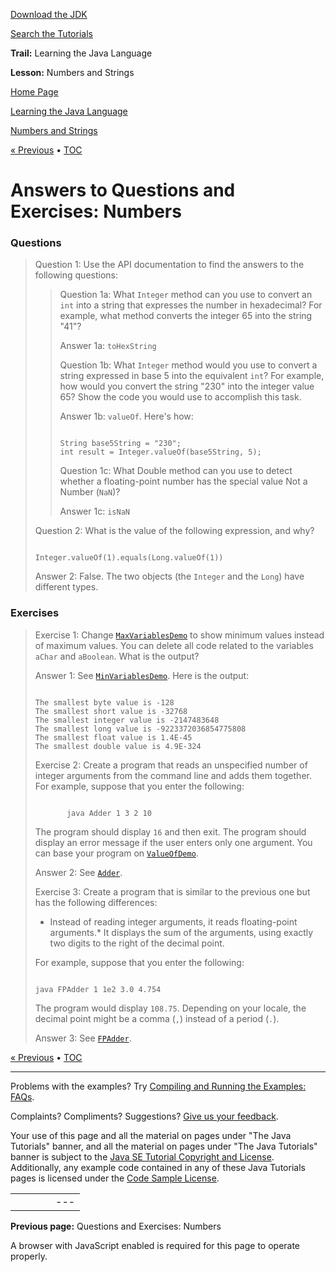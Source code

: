 [Download
the JDK](http://java.sun.com/javase/6/download.jsp)
  
[Search the
Tutorials](../../../search.html)

**Trail:** Learning the Java Language
  
**Lesson:** Numbers and Strings

[Home Page](../../../index.html)
>
[Learning the Java Language](../../index.html)
>
[Numbers and Strings](../index.html)

[« Previous](../QandE/numbers-questions.html) • [TOC](../../TOC.html)

# Answers to Questions and Exercises: Numbers

### Questions

> Question 1: Use the API documentation to
> find the answers to the following questions:
> > Question 1a: What `Integer`
> > method can you use to convert an `int` into a string that
> > expresses the number in hexadecimal? For example, what method converts the
> > integer 65 into the string "41"?
> >   
> >  Answer 1a: `toHexString`
> >
> > Question 1b: What `Integer`
> > method would you use to convert a string expressed in base 5 into the
> > equivalent `int`? For example, how would you convert the string
> > "230" into the integer value 65? Show the code you would use to accomplish
> > this task.
> >   
> >  Answer 1b: `valueOf`. Here's how:
> >
> > ```
> >
> > String base5String = "230";
> > int result = Integer.valueOf(base5String, 5);
> >
> > ```
> >
> > Question 1c: What Double method can you use
> > to detect whether a floating-point number has the special value Not a Number
> > (`NaN`)?
> >   
> >  Answer 1c: `isNaN`
>
> Question 2: What is the value of the
> following expression, and why?
>
> ```
>
> Integer.valueOf(1).equals(Long.valueOf(1))
>
> ```
>
>  Answer 2: False. The two objects (the
> `Integer` and the `Long`) have different types.

### Exercises

> Exercise 1: Change
> [`MaxVariablesDemo`](MaxVariablesDemo.java)
> to show minimum values instead of maximum values. You can delete all code
> related to the variables `aChar` and `aBoolean`. What
> is the output?
>   
>  Answer 1:
> See
> [`MinVariablesDemo`](MinVariablesDemo.java). Here is the output:
>
> ```
>
> The smallest byte value is -128
> The smallest short value is -32768
> The smallest integer value is -2147483648
> The smallest long value is -9223372036854775808
> The smallest float value is 1.4E-45
> The smallest double value is 4.9E-324
>
> ```
>
> Exercise 2: Create a program that reads
> an unspecified number of integer arguments from the command line and adds
> them together. For example, suppose that you enter the following:
>
> ```
>
>        java Adder 1 3 2 10
>
> ```
>
> The program should display `16` and then exit. The program should
> display an error message if the user enters only one argument. You can base
> your program on
> [`ValueOfDemo`](../../data/examples/ValueOfDemo.java).
>   
>  Answer 2: See
> [`Adder`](Adder.java).
>
> Exercise 3: Create a program that is
> similar to the previous one but has the following differences:
>
> * Instead of reading integer arguments, it reads floating-point
>   arguments.* It displays the sum of the arguments, using exactly two digits to
>     the right of the decimal point.
>
> For example, suppose that you enter the following:
>
> ```
>
> java FPAdder 1 1e2 3.0 4.754
>
> ```
>
> The program would display `108.75`. Depending on your locale, the
> decimal point might be a comma (`,`) instead of a period
> (`.`).
>   
>  Answer 3: See
> [`FPAdder`](FPAdder.java).

[« Previous](../QandE/numbers-questions.html)
•
[TOC](../../TOC.html)


---

Problems with the examples? Try [Compiling and Running
the Examples: FAQs](../../../information/run-examples.html).
  
Complaints? Compliments? Suggestions? [Give
us your feedback](http://download.oracle.com/javase/feedback.html).

Your use of this page and all the material on pages under "The Java Tutorials" banner,
and all the material on pages under "The Java Tutorials" banner is subject to the [Java SE Tutorial Copyright
and License](../../../information/license.html).
Additionally, any example code contained in any of these Java
Tutorials pages is licensed under the
[Code
Sample License](http://developers.sun.com/license/berkeley_license.html).

|  |  |  |  |  |
| --- | --- | --- | --- | --- |
| |  |  | | --- | --- | | duke image | Oracle logo | | [About Oracle](http://www.oracle.com/us/corporate/index.html) | [Oracle Technology Network](http://www.oracle.com/technology/index.html) | [Terms of Service](https://www.samplecode.oracle.com/servlets/CompulsoryClickThrough?type=TermsOfService) | Copyright © 1995, 2011 Oracle and/or its affiliates. All rights reserved. |

**Previous page:** Questions and Exercises: Numbers




A browser with JavaScript enabled is required for this page to operate properly.